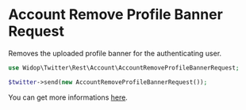 # Account Remove Profile Banner Request

Removes the uploaded profile banner for the authenticating user.

``` php
use Widop\Twitter\Rest\Account\AccountRemoveProfileBannerRequest;

$twitter->send(new AccountRemoveProfileBannerRequest());
```

You can get more informations [here](https://dev.twitter.com/docs/api/1.1/post/account/remove_profile_banner).
